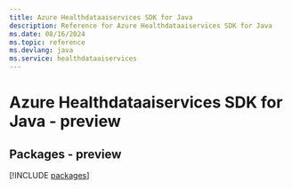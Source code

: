 ```yaml
---
title: Azure Healthdataaiservices SDK for Java
description: Reference for Azure Healthdataaiservices SDK for Java
ms.date: 08/16/2024
ms.topic: reference
ms.devlang: java
ms.service: healthdataaiservices
---
```

# Azure Healthdataaiservices SDK for Java - preview
## Packages - preview
[!INCLUDE [packages](healthdataaiservices-index.md)]
